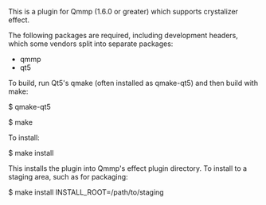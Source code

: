 This is a plugin for Qmmp (1.6.0 or greater) which supports crystalizer effect.

The following packages are required, including development headers,
which some vendors split into separate packages:

- qmmp
- qt5

To build, run Qt5's qmake (often installed as qmake-qt5) and then build
with make:

$ qmake-qt5

$ make

To install:

$ make install

This installs the plugin into Qmmp's effect plugin directory.  To install
to a staging area, such as for packaging:

$ make install INSTALL_ROOT=/path/to/staging
